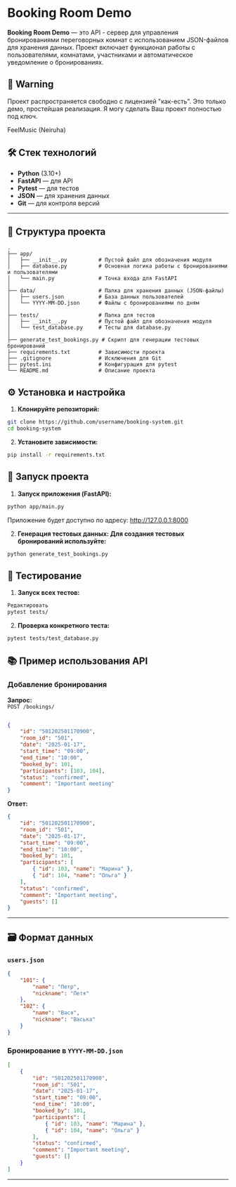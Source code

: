 # Booking Room Demo

**Booking Room Demo** — это API - сервер для управления бронированиями переговорных комнат с использованием JSON-файлов для хранения данных. Проект включает функционал работы с пользователями, комнатами, участниками и автоматическое уведомление о бронированиях.

## 📄 Warning

Проект распространяется свободно с лицензией "как-есть". Это только демо, простейшая реализация. Я могу сделать Ваш проект полностью под ключ.

FeelMusic (Neiruha)


## 🛠 Стек технологий

- **Python** (3.10+)
- **FastAPI** — для API
- **Pytest** — для тестов
- **JSON** — для хранения данных
- **Git** — для контроля версий

---

## 📂 Структура проекта

```plaintext
.
├── app/
│   ├── __init__.py          # Пустой файл для обозначения модуля
│   ├── database.py          # Основная логика работы с бронированиями и пользователями
│   └── main.py              # Точка входа для FastAPI
│
├── data/                    # Папка для хранения данных (JSON-файлы)
│   ├── users.json           # База данных пользователей
│   └── YYYY-MM-DD.json      # Файлы с бронированиями по дням
│
├── tests/                   # Папка для тестов
│   ├── __init__.py          # Пустой файл для обозначения модуля
│   └── test_database.py     # Тесты для database.py
│
├── generate_test_bookings.py # Скрипт для генерации тестовых бронирований
├── requirements.txt         # Зависимости проекта
├── .gitignore               # Исключения для Git
├── pytest.ini               # Конфигурация для pytest
└── README.md                # Описание проекта

```

## ⚙️ Установка и настройка

1. **Клонируйте репозиторий:**

```bash
git clone https://github.com/username/booking-system.git
cd booking-system
```
	
2. **Установите зависимости:**

```bash
pip install -r requirements.txt
```

## 🚀 Запуск проекта


1. **Запуск приложения (FastAPI):**

```bash
python app/main.py
```
Приложение будет доступно по адресу: http://127.0.0.1:8000


2. **Генерация тестовых данных: Для создания тестовых бронирований используйте:**

```bash
python generate_test_bookings.py
```

## 🧪 Тестирование

1. **Запуск всех тестов:**

```bash
Редактировать
pytest tests/
```

2. **Проверка конкретного теста:**

```bash
pytest tests/test_database.py
```

## 📚 Пример использования API

### Добавление бронирования

**Запрос:**  
`POST /bookings/`

```json

{
    "id": "501202501170900",
    "room_id": "501",
    "date": "2025-01-17",
    "start_time": "09:00",
    "end_time": "10:00",
    "booked_by": 101,
    "participants": [103, 104],
    "status": "confirmed",
    "comment": "Important meeting"
}

```

**Ответ:**

```json
{
    "id": "501202501170900",
    "room_id": "501",
    "date": "2025-01-17",
    "start_time": "09:00",
    "end_time": "10:00",
    "booked_by": 101,
    "participants": [
        { "id": 103, "name": "Марина" },
        { "id": 104, "name": "Ольга" }
    ],
    "status": "confirmed",
    "comment": "Important meeting",
    "guests": []
}

```

---

## 🗃 Формат данных

### `users.json`

```json
{
    "101": {
        "name": "Петр",
        "nickname": "Петя"
    },
    "102": {
        "name": "Вася",
        "nickname": "Васька"
    }
}

```

### Бронирование в `YYYY-MM-DD.json`

```json
[
    {
        "id": "501202501170900",
        "room_id": "501",
        "date": "2025-01-17",
        "start_time": "09:00",
        "end_time": "10:00",
        "booked_by": 101,
        "participants": [
            { "id": 103, "name": "Марина" },
            { "id": 104, "name": "Ольга" }
        ],
        "status": "confirmed",
        "comment": "Important meeting",
        "guests": []
    }
]

```

---

